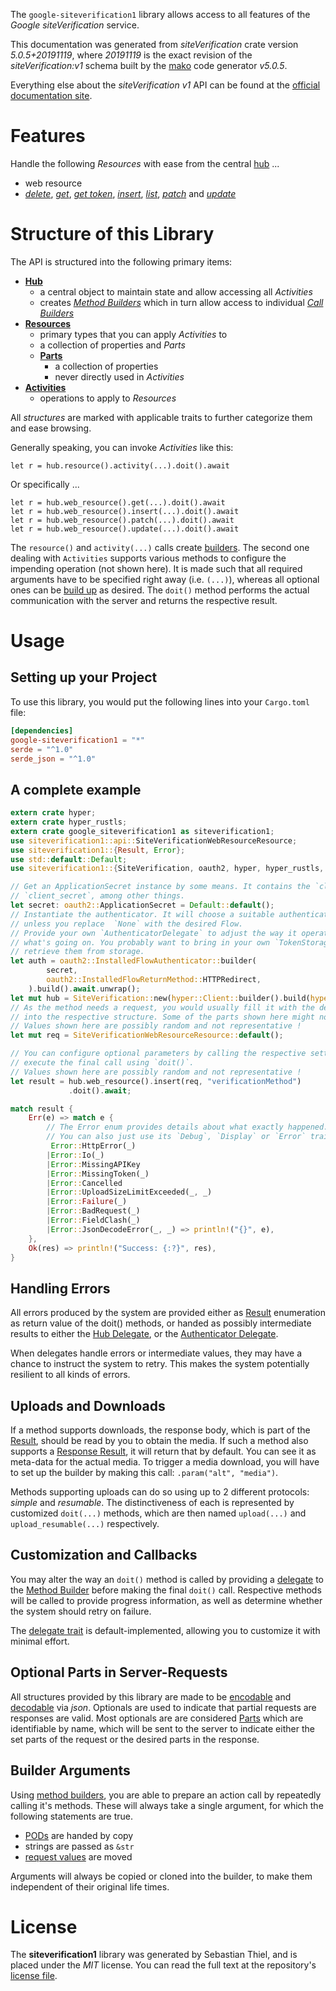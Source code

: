 <!---
DO NOT EDIT !
This file was generated automatically from 'src/generator/templates/api/README.md.mako'
DO NOT EDIT !
-->
The `google-siteverification1` library allows access to all features of the *Google siteVerification* service.

This documentation was generated from *siteVerification* crate version *5.0.5+20191119*, where *20191119* is the exact revision of the *siteVerification:v1* schema built by the [mako](http://www.makotemplates.org/) code generator *v5.0.5*.

Everything else about the *siteVerification* *v1* API can be found at the
[official documentation site](https://developers.google.com/site-verification/).
# Features

Handle the following *Resources* with ease from the central [hub](https://docs.rs/google-siteverification1/5.0.5+20191119/google_siteverification1/SiteVerification) ... 

* web resource
 * [*delete*](https://docs.rs/google-siteverification1/5.0.5+20191119/google_siteverification1/api::WebResourceDeleteCall), [*get*](https://docs.rs/google-siteverification1/5.0.5+20191119/google_siteverification1/api::WebResourceGetCall), [*get token*](https://docs.rs/google-siteverification1/5.0.5+20191119/google_siteverification1/api::WebResourceGetTokenCall), [*insert*](https://docs.rs/google-siteverification1/5.0.5+20191119/google_siteverification1/api::WebResourceInsertCall), [*list*](https://docs.rs/google-siteverification1/5.0.5+20191119/google_siteverification1/api::WebResourceListCall), [*patch*](https://docs.rs/google-siteverification1/5.0.5+20191119/google_siteverification1/api::WebResourcePatchCall) and [*update*](https://docs.rs/google-siteverification1/5.0.5+20191119/google_siteverification1/api::WebResourceUpdateCall)




# Structure of this Library

The API is structured into the following primary items:

* **[Hub](https://docs.rs/google-siteverification1/5.0.5+20191119/google_siteverification1/SiteVerification)**
    * a central object to maintain state and allow accessing all *Activities*
    * creates [*Method Builders*](https://docs.rs/google-siteverification1/5.0.5+20191119/google_siteverification1/client::MethodsBuilder) which in turn
      allow access to individual [*Call Builders*](https://docs.rs/google-siteverification1/5.0.5+20191119/google_siteverification1/client::CallBuilder)
* **[Resources](https://docs.rs/google-siteverification1/5.0.5+20191119/google_siteverification1/client::Resource)**
    * primary types that you can apply *Activities* to
    * a collection of properties and *Parts*
    * **[Parts](https://docs.rs/google-siteverification1/5.0.5+20191119/google_siteverification1/client::Part)**
        * a collection of properties
        * never directly used in *Activities*
* **[Activities](https://docs.rs/google-siteverification1/5.0.5+20191119/google_siteverification1/client::CallBuilder)**
    * operations to apply to *Resources*

All *structures* are marked with applicable traits to further categorize them and ease browsing.

Generally speaking, you can invoke *Activities* like this:

```Rust,ignore
let r = hub.resource().activity(...).doit().await
```

Or specifically ...

```ignore
let r = hub.web_resource().get(...).doit().await
let r = hub.web_resource().insert(...).doit().await
let r = hub.web_resource().patch(...).doit().await
let r = hub.web_resource().update(...).doit().await
```

The `resource()` and `activity(...)` calls create [builders][builder-pattern]. The second one dealing with `Activities` 
supports various methods to configure the impending operation (not shown here). It is made such that all required arguments have to be 
specified right away (i.e. `(...)`), whereas all optional ones can be [build up][builder-pattern] as desired.
The `doit()` method performs the actual communication with the server and returns the respective result.

# Usage

## Setting up your Project

To use this library, you would put the following lines into your `Cargo.toml` file:

```toml
[dependencies]
google-siteverification1 = "*"
serde = "^1.0"
serde_json = "^1.0"
```

## A complete example

```Rust
extern crate hyper;
extern crate hyper_rustls;
extern crate google_siteverification1 as siteverification1;
use siteverification1::api::SiteVerificationWebResourceResource;
use siteverification1::{Result, Error};
use std::default::Default;
use siteverification1::{SiteVerification, oauth2, hyper, hyper_rustls, chrono, FieldMask};

// Get an ApplicationSecret instance by some means. It contains the `client_id` and 
// `client_secret`, among other things.
let secret: oauth2::ApplicationSecret = Default::default();
// Instantiate the authenticator. It will choose a suitable authentication flow for you, 
// unless you replace  `None` with the desired Flow.
// Provide your own `AuthenticatorDelegate` to adjust the way it operates and get feedback about 
// what's going on. You probably want to bring in your own `TokenStorage` to persist tokens and
// retrieve them from storage.
let auth = oauth2::InstalledFlowAuthenticator::builder(
        secret,
        oauth2::InstalledFlowReturnMethod::HTTPRedirect,
    ).build().await.unwrap();
let mut hub = SiteVerification::new(hyper::Client::builder().build(hyper_rustls::HttpsConnectorBuilder::new().with_native_roots().unwrap().https_or_http().enable_http1().build()), auth);
// As the method needs a request, you would usually fill it with the desired information
// into the respective structure. Some of the parts shown here might not be applicable !
// Values shown here are possibly random and not representative !
let mut req = SiteVerificationWebResourceResource::default();

// You can configure optional parameters by calling the respective setters at will, and
// execute the final call using `doit()`.
// Values shown here are possibly random and not representative !
let result = hub.web_resource().insert(req, "verificationMethod")
             .doit().await;

match result {
    Err(e) => match e {
        // The Error enum provides details about what exactly happened.
        // You can also just use its `Debug`, `Display` or `Error` traits
         Error::HttpError(_)
        |Error::Io(_)
        |Error::MissingAPIKey
        |Error::MissingToken(_)
        |Error::Cancelled
        |Error::UploadSizeLimitExceeded(_, _)
        |Error::Failure(_)
        |Error::BadRequest(_)
        |Error::FieldClash(_)
        |Error::JsonDecodeError(_, _) => println!("{}", e),
    },
    Ok(res) => println!("Success: {:?}", res),
}

```
## Handling Errors

All errors produced by the system are provided either as [Result](https://docs.rs/google-siteverification1/5.0.5+20191119/google_siteverification1/client::Result) enumeration as return value of
the doit() methods, or handed as possibly intermediate results to either the 
[Hub Delegate](https://docs.rs/google-siteverification1/5.0.5+20191119/google_siteverification1/client::Delegate), or the [Authenticator Delegate](https://docs.rs/yup-oauth2/*/yup_oauth2/trait.AuthenticatorDelegate.html).

When delegates handle errors or intermediate values, they may have a chance to instruct the system to retry. This 
makes the system potentially resilient to all kinds of errors.

## Uploads and Downloads
If a method supports downloads, the response body, which is part of the [Result](https://docs.rs/google-siteverification1/5.0.5+20191119/google_siteverification1/client::Result), should be
read by you to obtain the media.
If such a method also supports a [Response Result](https://docs.rs/google-siteverification1/5.0.5+20191119/google_siteverification1/client::ResponseResult), it will return that by default.
You can see it as meta-data for the actual media. To trigger a media download, you will have to set up the builder by making
this call: `.param("alt", "media")`.

Methods supporting uploads can do so using up to 2 different protocols: 
*simple* and *resumable*. The distinctiveness of each is represented by customized 
`doit(...)` methods, which are then named `upload(...)` and `upload_resumable(...)` respectively.

## Customization and Callbacks

You may alter the way an `doit()` method is called by providing a [delegate](https://docs.rs/google-siteverification1/5.0.5+20191119/google_siteverification1/client::Delegate) to the 
[Method Builder](https://docs.rs/google-siteverification1/5.0.5+20191119/google_siteverification1/client::CallBuilder) before making the final `doit()` call. 
Respective methods will be called to provide progress information, as well as determine whether the system should 
retry on failure.

The [delegate trait](https://docs.rs/google-siteverification1/5.0.5+20191119/google_siteverification1/client::Delegate) is default-implemented, allowing you to customize it with minimal effort.

## Optional Parts in Server-Requests

All structures provided by this library are made to be [encodable](https://docs.rs/google-siteverification1/5.0.5+20191119/google_siteverification1/client::RequestValue) and 
[decodable](https://docs.rs/google-siteverification1/5.0.5+20191119/google_siteverification1/client::ResponseResult) via *json*. Optionals are used to indicate that partial requests are responses 
are valid.
Most optionals are are considered [Parts](https://docs.rs/google-siteverification1/5.0.5+20191119/google_siteverification1/client::Part) which are identifiable by name, which will be sent to 
the server to indicate either the set parts of the request or the desired parts in the response.

## Builder Arguments

Using [method builders](https://docs.rs/google-siteverification1/5.0.5+20191119/google_siteverification1/client::CallBuilder), you are able to prepare an action call by repeatedly calling it's methods.
These will always take a single argument, for which the following statements are true.

* [PODs][wiki-pod] are handed by copy
* strings are passed as `&str`
* [request values](https://docs.rs/google-siteverification1/5.0.5+20191119/google_siteverification1/client::RequestValue) are moved

Arguments will always be copied or cloned into the builder, to make them independent of their original life times.

[wiki-pod]: http://en.wikipedia.org/wiki/Plain_old_data_structure
[builder-pattern]: http://en.wikipedia.org/wiki/Builder_pattern
[google-go-api]: https://github.com/google/google-api-go-client

# License
The **siteverification1** library was generated by Sebastian Thiel, and is placed 
under the *MIT* license.
You can read the full text at the repository's [license file][repo-license].

[repo-license]: https://github.com/Byron/google-apis-rsblob/main/LICENSE.md

